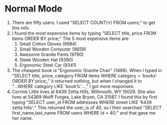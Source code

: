 <h1>Normal Mode</h1>
<p>
  <ol>
    <li>There are fifty users. I used "SELECT COUNT(*) FROM users;" to get this info.</li>
    <li>I found the most expensive items by typing "SELECT title, price FROM items ORDER BY price;" The 5 most expensive items are:
      <ol>
        <li>Small Cotton Gloves (9984)</li>
        <li>Small Wooden Computer (9859)</li>
        <li>Awesome Granite Pants (9790)</li>
        <li>Sleek Wooden Hat (9390)</li>
        <li>Ergonomic Steel Car (9341)</li>
      </ol>
    <li>The cheapest book is "Ergonomic Granite Chair" (1496). When I typed in "SELECT title, price, category FROM items WHERE category = 'books' ORDER BY price;," it returned nothing, but when I changed it to "...WHERE category LIKE 'book%'...," I got more responses.</li>
    <li>Corrine Little lives at 6439 Zetta Hills, Willmouth, WY 15029. She also lives at 54369 Wolff Forges, Lake Bryon, CA 31587. I found this by first typing "SELECT user_id FROM addresses WHERE street LIKE '6439 zetta hills';" This returned the user_is of 40, so I then searched "SELECT first_name,last_name FROM users WHERE id = 40;" and that gave me her name. </li>


